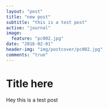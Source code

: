 ```yaml
---
layout: "post"
title: "new post"
subtitle: "this is a test post"
active: "journal"
image:
  feature: "pc002.jpg"
date: "2016-02-01"
header-img: "img/postcover/pc002.jpg"
comments: "true"
---
```


# Title here

<p> Hey this is a test post </p>
